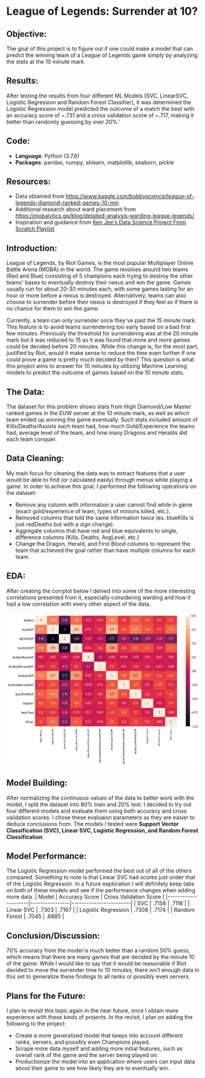 # League of Legends: Surrender at 10?

## Objective:
  The goal of this project is to figure out if one could make a model that can predict the winning team of a League of Legends game simply by analyzing the stats at the 10 minute mark.
  
## Results:
  After testing the results from four different ML Models (SVC, LinearSVC, Logistic Regression and Random Forest Classifier), it was determined the Logistic Regression  model predicted the outcome of a match the best with an accuracy score of ~.731 and a cross validation score of ~.717, making it better than randomly guessing by over 20%.'
  
## Code:
* **Language**: Python (3.7.6)
* **Packages**: pandas, numpy, sklearn, matplotlib, seaborn, pickle
  
## Resources:
* Data obtained from https://www.kaggle.com/bobbyscience/league-of-legends-diamond-ranked-games-10-min
* Additional research about ward placement from https://mobalytics.gg/blog/detailed-analysis-warding-league-legends/
* Inspiration and guidance from [Ken Jee's Data Science Project From Scratch Playlist](https://www.youtube.com/playlist?list=PL2zq7klxX5ASFejJj80ob9ZAnBHdz5O1t)
  
## Introduction: 
  League of Legends, by Riot Games, is the most popular Multiplayer Online Battle Arena (MOBA) in the world. The game revolves around two teams (Red and Blue) consisting of 5 champions each trying to destroy the other teams' bases to eventually destroy their nexus and win the game. Games usually run for about 20-30 minutes each, with some games lasting for an hour or more before a nexus is destroyed. Alternatively, teams can also choose to surrender before their nexus is destroyed if they feel as if there is no chance for them to win the game.

  Currently, a team can only surrender once they've past the 15 minute mark. This feature is to avoid teams surrendering too early based on a bad first few minutes. Previously the threshold for surrendering was at the 20 minute mark but it was reduced to 15 as it was found that more and more games could be decided before 20 minutes. While this change is, for the most part, justified by Riot, would it make sense to reduce the time even further if one could prove a game is pretty much decided by then? This question is what this project aims to answer for 10 minutes by utilizing Machine Learning models to predict the outcome of games based on the 10 minute stats.

## The Data:
The dataset for this problem shows stats from High Diamond/Low Master ranked games in the EUW server at the 10 minute mark, as well as which team ended up winning the game eventually. Such stats included amount of Kills/Deaths/Assists each team had, how much Gold/Experience the teams had, average level of the team, and how many Dragons and Heralds did each team conquer. 
  
## Data Cleaning:
My main focus for cleaning the data was to extract features that a user would be able to find (or calculated easily) through menus while playing a game. In order to achieve this goal, I performed the following operations on the dataset:

* Remove any column with information a user cannot find while in game (exact gold/experience of team, types of minions killed, etc.).
* Removed columns that told the same information twice (ex. blueKills is just redDeaths but with a sign change).
* Aggregate columns that have red and blue equivalents to single, difference columns (Kills, Deaths, AvgLevel, etc.)
* Change the Dragon, Herald, and First Blood columns to represent the team that achieved the goal rather than have multiple columns for each team.

## EDA:
After creating the corrplot below I delved into some of the more interesting correlations presented from it, especially considering warding and how it had a low correlation with every other aspect of the data.

<img src="/EDA Pictures/CorrPlot.png" width="650" height="400">

## Model Building:
After normalizing the continuous values of the data to better work with the model, I split the dataset into 80% train and 20% test. I decided to try out four different models and evaluate them using both accuracy and cross validation scores. I chose these evaluaion parameters as they are easier to deduce conclusions from. The models I tested were **Support Vector Classification (SVC), Linear SVC, Logistic Regression, and Random Forest Classification**. 

## Model Performance:
The Logistic Regression model performed the best out of all of the others compared. Something to note is that Linear SVC had scores just under that of the Logistic Regression. In a future exploration I will definitely keep tabs on both of these models and see if the performance changes when adding more data.
| Model               | Accuracy Score | Cross Validation Score |
|---------------------|----------------|------------------------|
| SVC                 | .7156          | .7116                  |
| Linear SVC          | .7303          | .7167                  |
| Logistic Regression | .7308          | .7174                  |
| Random Forest       | .7045          | .6885                  |
  
## Conclusion/Discussion:
  70% accuracy from the model is much better than a random 50% guess, which means that there are many games that are decided by the minute 10 of the game. While I would like to say that it would be reasonable if Riot decided to move the surrender time to 10 minutes, there isn't enough data in this set to generalize these findings to all ranks or possibly even servers. 

## Plans for the Future:
  I plan to revisit this topic again in the near future, once I obtain more experience with these kinds of projects. In the revisit, I plan on adding the following to the project:
* Create a more generalized model that keeps into account different ranks, servers, and possibly even Champions played.
* Scrape more data myself and adding more initial features, such as overall rank of the game and the server being played on.
* Productionize the model into an application where users can input data about their game to see how likely they are to eventually win.
